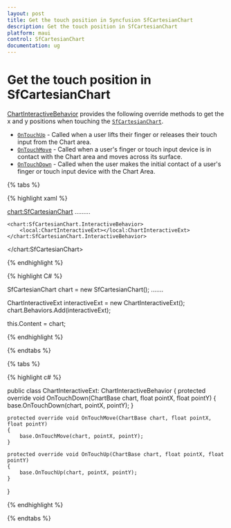 ```yaml
---
layout: post
title: Get the touch position in Syncfusion SfCartesianChart
description: Get the touch position in SfCartesianChart
platform: maui
control: SfCartesianChart
documentation: ug
---
```


# Get the touch position in SfCartesianChart

[ChartInteractiveBehavior](https://help.syncfusion.com/cr/maui/Syncfusion.Maui.Charts.ChartInteractiveBehavior.html) provides the following override methods to get the x and y positions when touching the [`SfCartesianChart`](https://help.syncfusion.com/cr/maui/Syncfusion.Maui.Charts.SfCartesianChart.html?tabs=tabid-1).

* [`OnTouchUp`](https://help.syncfusion.com/cr/maui/Syncfusion.Maui.Charts.ChartBehavior.html#Syncfusion_Maui_Charts_ChartBehavior_OnTouchUp_Syncfusion_Maui_Charts_ChartBase_System_Single_System_Single_) - Called when a user lifts their finger or releases their touch input from the Chart area. 
* [`OnTouchMove`](https://help.syncfusion.com/cr/maui/Syncfusion.Maui.Charts.ChartBehavior.html#Syncfusion_Maui_Charts_ChartBehavior_OnTouchMove_Syncfusion_Maui_Charts_ChartBase_System_Single_System_Single_) - Called when a user's finger or touch input device is in contact with the Chart area and moves across its surface.
* [`OnTouchDown`](https://help.syncfusion.com/cr/maui/Syncfusion.Maui.Charts.ChartBehavior.html#Syncfusion_Maui_Charts_ChartBehavior_OnTouchDown_Syncfusion_Maui_Charts_ChartBase_System_Single_System_Single_) -  Called when the user makes the initial contact of a user's finger or touch input device with the Chart Area.

{% tabs %}

{% highlight xaml %}

<chart:SfCartesianChart>
    .........

    <chart:SfCartesianChart.InteractiveBehavior>
        <local:ChartInteractiveExt></local:ChartInteractiveExt>
    </chart:SfCartesianChart.InteractiveBehavior>

</chart:SfCartesianChart>

{% endhighlight %}

{% highlight C# %}

SfCartesianChart chart = new SfCartesianChart();
.......
    
ChartInteractiveExt interactiveExt = new ChartInteractiveExt();
chart.Behaviors.Add(interactiveExt);

this.Content = chart;

{% endhighlight %}

{% endtabs %}

{% tabs %}

{% highlight c# %}

public class ChartInteractiveExt: ChartInteractiveBehavior
{
    protected override void OnTouchDown(ChartBase chart, float pointX, float pointY)
    {
        base.OnTouchDown(chart, pointX, pointY);
    }

    protected override void OnTouchMove(ChartBase chart, float pointX, float pointY)
    {
        base.OnTouchMove(chart, pointX, pointY);
    }

    protected override void OnTouchUp(ChartBase chart, float pointX, float pointY)
    {
        base.OnTouchUp(chart, pointX, pointY);
    }
}

{% endhighlight  %}

{% endtabs %}

